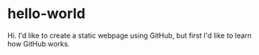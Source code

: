 # hello-world
Hi. I'd like to create a static webpage using GitHub, but first I'd like to learn how GitHub works.
